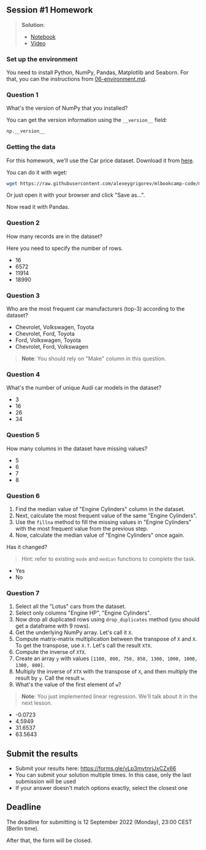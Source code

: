 ## Session #1 Homework

> **Solution**:
> * [Notebook](homework_1.ipynb)
> * [Video](https://www.youtube.com/watch?v=J0Ht4V9mIRI&list=PL3MmuxUbc_hL5QBBEyKUXKuTNx-3cTpKs)


### Set up the environment

You need to install Python, NumPy, Pandas, Matplotlib and Seaborn. For that, you can the instructions from
[06-environment.md](https://github.com/alexeygrigorev/mlbookcamp-code/blob/master/course-zoomcamp/01-intro/06-environment.md).

### Question 1

What's the version of NumPy that you installed? 

You can get the version information using the `__version__` field:

```python
np.__version__
```

### Getting the data 

For this homework, we'll use the Car price dataset. Download it from 
[here](https://raw.githubusercontent.com/alexeygrigorev/mlbookcamp-code/master/chapter-02-car-price/data.csv).

You can do it with wget:

```bash
wget https://raw.githubusercontent.com/alexeygrigorev/mlbookcamp-code/master/chapter-02-car-price/data.csv
```

Or just open it with your browser and click "Save as...".

Now read it with Pandas.

### Question 2

How many records are in the dataset?

Here you need to specify the number of rows.

- 16
- 6572
- 11914
- 18990

### Question 3

Who are the most frequent car manufacturers (top-3) according to the dataset?

- Chevrolet, Volkswagen, Toyota
- Chevrolet, Ford, Toyota
- Ford, Volkswagen, Toyota
- Chevrolet, Ford, Volkswagen

> **Note**: You should rely on "Make" column in this question.

### Question 4

What's the number of unique Audi car models in the dataset?

- 3
- 16
- 26
- 34

### Question 5

How many columns in the dataset have missing values?

- 5
- 6
- 7
- 8

### Question 6

1. Find the median value of "Engine Cylinders" column in the dataset.
2. Next, calculate the most frequent value of the same "Engine Cylinders".
3. Use the `fillna` method to fill the missing values in "Engine Cylinders" with the most frequent value from the previous step.
4. Now, calculate the median value of "Engine Cylinders" once again.

Has it changed?

> Hint: refer to existing `mode` and `median` functions to complete the task.

- Yes
- No

### Question 7

1. Select all the "Lotus" cars from the dataset.
2. Select only columns "Engine HP", "Engine Cylinders".
3. Now drop all duplicated rows using `drop_duplicates` method (you should get a dataframe with 9 rows).
4. Get the underlying NumPy array. Let's call it `X`.
5. Compute matrix-matrix multiplication between the transpose of `X` and `X`. To get the transpose, use `X.T`. Let's call the result `XTX`.
6. Compute the inverse of `XTX`.
7. Create an array `y` with values `[1100, 800, 750, 850, 1300, 1000, 1000, 1300, 800]`.
8. Multiply the inverse of `XTX` with the transpose of `X`, and then multiply the result by `y`. Call the result `w`.
9. What's the value of the first element of `w`?

> **Note**: You just implemented linear regression. We'll talk about it in the next lesson.

- -0.0723
- 4.5949
- 31.6537
- 63.5643


## Submit the results

* Submit your results here: https://forms.gle/vLp3mvtnrjJxCZx66
* You can submit your solution multiple times. In this case, only the last submission will be used 
* If your answer doesn't match options exactly, select the closest one


## Deadline

The deadline for submitting is 12 September 2022 (Monday), 23:00 CEST (Berlin time).

After that, the form will be closed.
